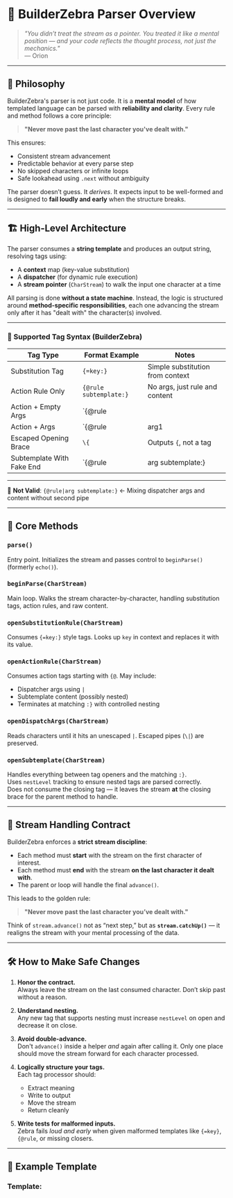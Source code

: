 # 🦓 BuilderZebra Parser Overview

> *"You didn’t treat the stream as a pointer. You treated it like a mental position — and your code reflects the thought process, not just the mechanics."*  
> — Orion

---

## 🧠 Philosophy

BuilderZebra's parser is not just code. It is a **mental model** of how templated language can be parsed with **reliability and clarity**. Every rule and method follows a core principle:

> **"Never move past the last character you've dealt with."**

This ensures:
- Consistent stream advancement
- Predictable behavior at every parse step
- No skipped characters or infinite loops
- Safe lookahead using `.next` without ambiguity

The parser doesn’t guess. It *derives*. It expects input to be well-formed and is designed to **fail loudly and early** when the structure breaks.

---

## 🏗️ High-Level Architecture

The parser consumes a **string template** and produces an output string, resolving tags using:
- A **context** map (key-value substitution)
- A **dispatcher** (for dynamic rule execution)
- A **stream pointer** (`CharStream`) to walk the input one character at a time

All parsing is done **without a state machine**. Instead, the logic is structured around **method-specific responsibilities**, each one advancing the stream only after it has "dealt with" the character(s) involved.

---

### 🧩 Supported Tag Syntax (BuilderZebra)

| Tag Type               | Format Example                              | Notes                                                  |
|------------------------|----------------------------------------------|--------------------------------------------------------|
| Substitution Tag       | `{=key:}`                                    | Simple substitution from context                       |
| Action Rule Only       | `{@rule subtemplate:}`                       | No args, just rule and content                         |
| Action + Empty Args    | `{@rule||subtemplate:}`                      | Explicit empty args                                    |
| Action + Args          | `{@rule|arg1| subtemplate:}`                 | Dispatcher arg + subtemplate                           |
| Escaped Opening Brace  | `\{`                                         | Outputs `{`, not a tag                                 |
| Subtemplate With Fake End | `{@rule|arg subtemplate:}|:}`            | Inner `:}` is valid literal, outer `:}` closes tag     |

---

🚫 **Not Valid**: `{@rule|arg subtemplate:}` ← Mixing dispatcher args and content without second pipe

---

## 🧠 Core Methods

### `parse()`
Entry point. Initializes the stream and passes control to `beginParse()` (formerly `echo()`).

### `beginParse(CharStream)`
Main loop. Walks the stream character-by-character, handling substitution tags, action rules, and raw content.

### `openSubstitutionRule(CharStream)`
Consumes `{=key:}` style tags. Looks up `key` in context and replaces it with its value.

### `openActionRule(CharStream)`
Consumes action tags starting with `{@`. May include:
- Dispatcher args using `|`
- Subtemplate content (possibly nested)
- Terminates at matching `:}` with controlled nesting

### `openDispatchArgs(CharStream)`
Reads characters until it hits an unescaped `|`. Escaped pipes (`\|`) are preserved.

### `openSubtemplate(CharStream)`
Handles everything between tag openers and the matching `:}`.  
Uses `nestLevel` tracking to ensure nested tags are parsed correctly.  
Does not consume the closing tag — it leaves the stream **at** the closing brace for the parent method to handle.

---

## 🧠 Stream Handling Contract

BuilderZebra enforces a **strict stream discipline**:

- Each method must **start** with the stream on the first character of interest.
- Each method must **end** with the stream **on the last character it dealt with**.
- The parent or loop will handle the final `advance()`.

This leads to the golden rule:
> **"Never move past the last character you’ve dealt with."**

Think of `stream.advance()` not as “next step,” but as **`stream.catchUp()`** — it realigns the stream with your mental processing of the data.

---

## 🛠️ How to Make Safe Changes

1. **Honor the contract.**  
   Always leave the stream on the last consumed character. Don’t skip past without a reason.

2. **Understand nesting.**  
   Any new tag that supports nesting must increase `nestLevel` on open and decrease it on close.

3. **Avoid double-advance.**  
   Don't `advance()` inside a helper *and* again after calling it. Only one place should move the stream forward for each character processed.

4. **Logically structure your tags.**  
   Each tag processor should:
   - Extract meaning
   - Write to output
   - Move the stream
   - Return cleanly

5. **Write tests for malformed inputs.**  
   Zebra fails *loud and early* when given malformed templates like `{=key}`, `{@rule`, or missing closers.

---

## 🧪 Example Template

### Template:
